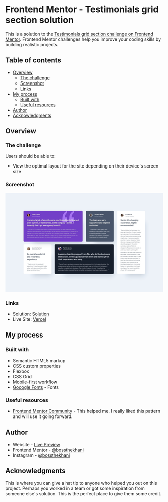 # Frontend Mentor - Testimonials grid section solution

This is a solution to the [Testimonials grid section challenge on Frontend Mentor](https://www.frontendmentor.io/challenges/testimonials-grid-section-Nnw6J7Un7). Frontend Mentor challenges help you improve your coding skills by building realistic projects. 

## Table of contents

- [Overview](#overview)
  - [The challenge](#the-challenge)
  - [Screenshot](#screenshot)
  - [Links](#links)
- [My process](#my-process)
  - [Built with](#built-with)
  - [Useful resources](#useful-resources)
- [Author](#author)
- [Acknowledgments](#acknowledgments)


## Overview

### The challenge

Users should be able to:

- View the optimal layout for the site depending on their device's screen size

### Screenshot

![](./design/desktop-design.jpg)


### Links

- Solution: [Solution](https://github.com/bossthekhani/testimonials_grid_section)
- Live Site: [Vercel](https://testimonials-grid-section-one-chi.vercel.app/)

## My process

### Built with

- Semantic HTML5 markup
- CSS custom properties
- Flexbox
- CSS Grid
- Mobile-first workflow
- [Gooogle Fonts](https://fonts.google.com/specimen/Barlow+Semi+Condensed) - Fonts


### Useful resources

- [Frontend Mentor Community](https://www.frontendmentor.io/community) - This helped me. I really liked this pattern and will use it going forward.

## Author

- Website - [Live Preview](https://www.your-site.com)
- Frontend Mentor - [@bossthekhani](https://www.frontendmentor.io/profile/bossthekhani)
- Instagram - [@bossthekhani](https://www.twitter.com/bossthekhani)

## Acknowledgments

This is where you can give a hat tip to anyone who helped you out on this project. Perhaps you worked in a team or got some inspiration from someone else's solution. This is the perfect place to give them some credit.
